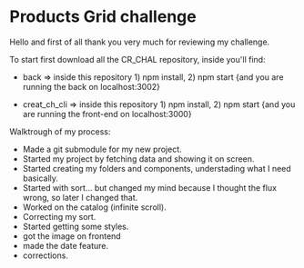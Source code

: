 Products Grid challenge
====

Hello and first of all thank you very much for reviewing my challenge.


To start first download all the CR_CHAL repository, inside you'll find:

- back => inside this repository 1) npm install, 2) npm start   {and you are running the back on localhost:3002}

- creat_ch_cli => inside this repository 1) npm install, 2) npm start    {and you are running the front-end on localhost:3000}


Walktrough of my process:

- Made a git submodule for my new project.
- Started my project by fetching data and showing it on screen.
- Started creating my folders and components, understading what I need basically.
- Started with sort... but changed my mind because I thought the flux wrong, so later I changed that.
- Worked on the catalog (infinite scroll).
- Correcting my sort.
- Started getting some styles.
- got the image on frontend
- made the date feature.
- corrections.